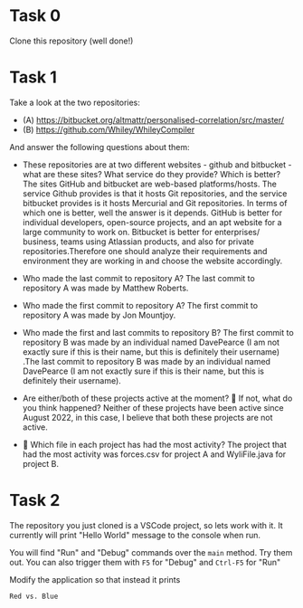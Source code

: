 # Task 0

Clone this repository (well done!)

# Task 1

Take a look at the two repositories:

  * (A) https://bitbucket.org/altmattr/personalised-correlation/src/master/
  * (B) https://github.com/Whiley/WhileyCompiler

And answer the following questions about them:

  * These repositories are at two different websites - github and bitbucket - what are these sites?  What service do they provide? Which is better?
The sites GitHub and bitbucket are web-based platforms/hosts. The service Github provides is that it hosts Git repositories, and the service bitbucket provides is it hosts Mercurial and Git repositories. In terms of which one is better, well the answer is it depends. GitHub is better for individual developers, open-source projects, and an apt website for a large community to work on. Bitbucket is better for enterprises/ business, teams using Atlassian products, and also for private repositories.Therefore one should analyze their requirements and environment they are working in and choose the website accordingly.

  * Who made the last commit to repository A?
The last commit to repository A was made by Matthew Roberts.

  * Who made the first commit to repository A?
The first commit to repository A was made by Jon Mountjoy.

  * Who made the first and last commits to repository B?
The first commit to repository B was made by an individual named DavePearce (I am not exactly sure if this is their name, but this is definitely their username) .The last commit to repository B was made by an individual named DavePearce (I am not exactly sure if this is their name, but this is definitely their username).

  * Are either/both of these projects active at the moment? 🤔 If not, what do you think happened?
Neither of these projects have been active since August 2022, in this case, I believe that both these projects are not active.

  * 🤔 Which file in each project has had the most activity?
The project that had the most activity was forces.csv for project A and WyliFile.java for project B.

# Task 2

The repository you just cloned is a VSCode project, so lets work with it.  It currently will print "Hello World" message to the console when run.

You will find "Run" and "Debug" commands over the `main` method.  Try them out.  You can also trigger them with `F5` for "Debug" and `Ctrl-F5` for "Run"

Modify the application so that instead it prints

~~~~~
Red vs. Blue
~~~~~

